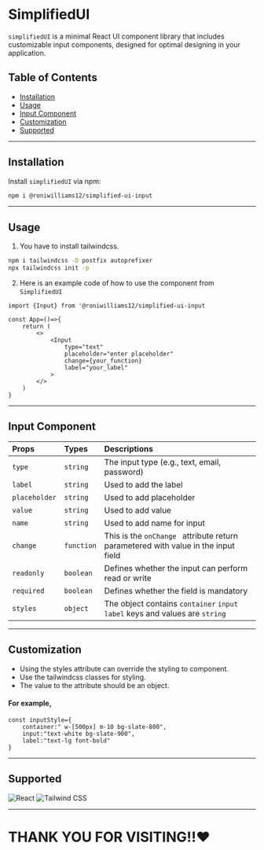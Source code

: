 # SimplifiedUI

`simplifiedUI` is a minimal React UI component library that includes customizable input components, designed for optimal designing in your application.

## Table of Contents

- [Installation](#installation)
- [Usage](#usage)
- [Input Component](#input-component)
- [Customization](#customization)
- [Supported](#supported)
----
## Installation

Install `simplifiedUI` via npm:

```bash
npm i @roniwilliams12/simplified-ui-input 
```
---
## Usage


1. You have to install tailwindcss.
```bash
npm i tailwindcss -D postfix autoprefixer
npx tailwindcss init -p
```
2. Here is an example code of how to use the component from `SimplifiedUI`

````
import {Input} from '@roniwilliams12/simplified-ui-input

const App=()=>{
    return (
        <>
            <Input 
                type="text"
                placeholder="enter placeholder"
                change={your_function}
                label="your_label"
            >
        </>
    )
}

````
----
## Input Component

| Props   | Types   | Descriptions  |
|:------------|:------------|:------------|
|`type` |  `string`| The input type (e.g., text, email, password)|
|`label` |  `string`| Used to add the label|
|`placeholder` |  `string`| Used to add placeholder |
| `value` | `string` | Used to add value |
|`name`|`string`| Used to add name for input|
|`change`|`function`| This is the `onChange ` attribute return parametered with value in the input field|
|`readonly`|`boolean`| Defines whether the input can perform read or write|
|`required`|`boolean`| Defines whether the field is mandatory|
| `styles`| `object` | The object contains `container` `input ` `label` keys and values are `string`|
---
## Customization
- Using the styles attribute can override the styling to component.
- Use the tailwindcss classes for styling.
- The value to the attribute should be an object.
#### For example,
````
const inputStyle={
    container:" w-[500px] m-10 bg-slate-800",
    input:"text-white bg-slate-900",
    label:"text-lg font-bold"
}
```` 
---
## Supported
![React](https://img.shields.io/badge/React-61DAFB?style=flat-square&logo=react&logoColor=black) 
![Tailwind CSS](https://img.shields.io/badge/Tailwind%20CSS-06B6D4?style=flat-square&logo=tailwindcss&logoColor=white)

---
# THANK YOU FOR VISITING!!❤️